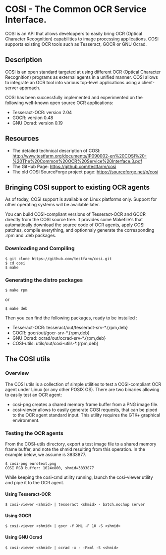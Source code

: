 # COSI - The Common OCR Service Interface.
COSI is an API that allows developpers to easily bring OCR (Optical Character Recognition)
capabilities to image processing applications.
COSI supports existing OCR tools such as Tesseract, GOCR or GNU Ocrad.


## Description
COSI is an open standard targeted at using different OCR (Optical Character Recognition) programs as external agents in a unified manner. COSI allows to integrate an OCR tool into various top-level applications using a client-server approach.

COSI has been successfully implemented and experimented on the following well-known open source OCR applications:
- Tesseract-OCR: version 2.04
- GOCR: version 0.48
- GNU Ocrad: version 0.19

## Resources
- The detailed technical description of COSI: http://www.testfarm.org/documents/IP090002-en%20COSI%20-%20The%20Common%20OCR%20Service%20Interface.3.pdf
- The GitHub Page: https://github.com/testfarm/cosi
- The old COSI SourceForge project page: https://sourceforge.net/p/cosi

## Bringing COSI support to existing OCR agents
As of today, COSI support is available on Linux platforms only.
Support for other operating systems will be available later.

You can build COSI-compliant versions of Tesseract-OCR and GOCR
directly from the COSI source tree. It provides some Makefile's
that automatically download the source code of OCR agents,
apply COSI patches, compile everything, and optionnaly generate
the corresponding .rpm and .deb packages.

### Downloading and Compiling
```
$ git clone https://github.com/testfarm/cosi.git
$ cd cosi
$ make
```

### Generating the distro packages
```
$ make rpm
```
or
```
$ make deb
```

Then you can find the following packages, ready to be installed :
- Tesseract-OCR: tesseract/out/tesseract-srv-*.{rpm,deb}
- GOCR: gocr/out/gocr-srv-*.{rpm,deb}
- GNU Ocrad: ocrad/out/ocrad-srv-*.{rpm,deb}
- COSI-utils: utils/out/cosi-utils-*.{rpm,deb}

## The COSI utils
### Overview
The COSI utils is a collection of simple utilities to test a
COSI-compliant OCR agent under Linux (or any other POSIX OS).
There are two binaries allowing to easily test an OCR agent:
- cosi-png creates a shared memory frame buffer from a PNG image file.
- cosi-viewer allows to easily generate COSI requests, that can be piped to the OCR agent standard input. This utility requires the GTK+ graphical environment.

### Testing the OCR agents
From the COSI-utils directory, export a test image file to a shared
memory frame buffer, and note the shmid resulting from this operation.
In the example below, we assume <shmid> is 3833877.
```
$ cosi-png eurotext.png
COSI RGB buffer: 1024x800, shmid=3833877
```

While keeping the cosi-cmd utility running, launch the cosi-viewer utility and pipe it to the OCR agent.

#### Using Tesseract-OCR
```
$ cosi-viewer <shmid> | tesseract <shmid> - batch.nochop server
```

#### Using GOCR
```
$ cosi-viewer <shmid> | gocr -f XML -F 10 -S <shmid>
```

#### Using GNU Ocrad
```
$ cosi-viewer <shmid> | ocrad -x - -Fxml -S <shmid>
```

